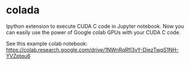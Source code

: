 # colada
Ipython extension to execute CUDA C code in Jupyter notebook.
Now you can easily use the power of Google colab GPUs with your CUDA C code.

See this example colab notebook: https://colab.research.google.com/drive/1NWnRqRfl3yY-DiezTwqS1NH-YVZptqu6

